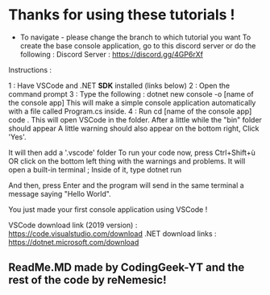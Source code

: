 # Thanks for using these tutorials !

* To navigate - please change the branch to which tutorial you want
To create the base console application, go to this discord server or do the following :
Discord Server : https://discord.gg/4GP6rXf

Instructions : 

1 : Have VSCode and .NET **SDK** installed (links below)
2 : Open the command prompt
3 : Type the following :
dotnet new console -o [name of the console app]
This will make a simple console application automatically with a file called Program.cs inside.
4 : Run 
cd [name of the console app]
code .
This will open VSCode in the folder.
After a little while the "bin" folder should appear
A little warning should also appear on the bottom right,
Click 'Yes'.

It will then add a '.vscode' folder
To run your code now, press Ctrl+Shift+ù OR click on the bottom left thing with the warnings and problems.
It will open a built-in terminal ;
Inside of it, type 
dotnet run

And then, press Enter and the program will send in the same terminal a message saying "Hello World".

You just made your first console application using VSCode !

VSCode download link (2019 version) : 
https://code.visualstudio.com/download
.NET download links : 
https://dotnet.microsoft.com/download






## ReadMe.MD made by CodingGeek-YT and the rest of the code by reNemesic!
